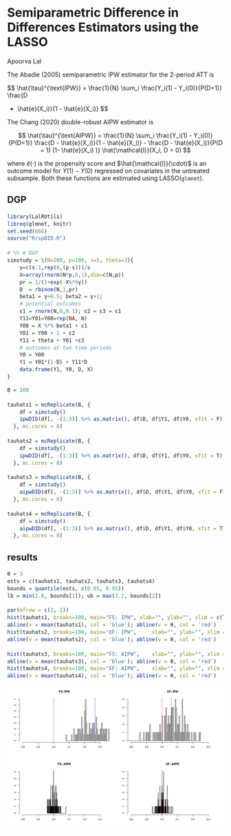 Semiparametric Difference in Differences Estimators using the LASSO
================
Apoorva Lal


The Abadie (2005) semiparametric IPW estimator for the 2-period ATT is

$$
\hat{\tau}^{\text{IPW}} = \frac{1}{N} \sum_i \frac{Y_i(1) - Y_i(0)}{P(D=1)} \frac{D
- \hat{e}(X_i)}{1 - \hat{e}(X_i)}
$$

The Chang (2020) double-robust AIPW estimator is 

$$
\hat{\tau}^{\text{AIPW}} = \frac{1}{N} \sum_i 
\frac{Y_i(1) - Y_i(0)}{P(D=1)} \frac{D - \hat{e}(X_i)}{1 - \hat{e}(X_i)} -
\frac{D - \hat{e}(X_i)}{P(D = 1) (1- \hat{e}(X_i) )} \hat{\mathcal{l}}(X_i, D = 0)
$$

where $\hat{e}(\cdot)$ is the propensity score and
$\hat{\mathcal{l}}(\cdot)$ is an outcome model for $Y(1) - Y(0)$
regressed on covariates in the untreated subsample. Both these functions are estimated using LASSO(`glmnet`).

## DGP

``` r
library(LalRUtils)
libreq(glmnet, knitr)
set.seed(666)
source("R/spDID.R")

# %% # DGP
simstudy = \(N=200, p=100, s=5, theta=3){
    γ=c(s:1,rep(0,(p-s)))/s
    X=array(rnorm(N*p,0,1),dim=c(N,p))
    pr = 1/(1+exp(-X%*%γ))
    D  = rbinom(N,1,pr)
    beta1 = γ+0.5; beta2 = γ+1;
    # potential outcomes
    ε1 = rnorm(N,0,0.1); ε2 = ε3 = ε1
    Y11=Y01=Y00=rep(NA, N)
    Y00 = X %*% beta1 + ε1
    Y01 = Y00 + 1 + ε2
    Y11 = theta + Y01 +ε3
    # outcomes at two time periods
    Y0 = Y00
    Y1 = Y01*(1-D) + Y11*D
    data.frame(Y1, Y0, D, X)
}
```


``` r
B = 100

tauhats1 = mcReplicate(B, {
    df = simstudy()
    ipwDID(df[, -(1:3)] %>% as.matrix(), df$D, df$Y1, df$Y0, xfit = F)
  }, mc.cores = 8)

tauhats2 = mcReplicate(B, {
    df = simstudy()
    ipwDID(df[, -(1:3)] %>% as.matrix(), df$D, df$Y1, df$Y0, xfit = T)
  }, mc.cores = 8)

tauhats3 = mcReplicate(B, {
    df = simstudy()
    aipwDID(df[, -(1:3)] %>% as.matrix(), df$D, df$Y1, df$Y0, xfit = F)
  }, mc.cores = 8)

tauhats4 = mcReplicate(B, {
    df = simstudy()
    aipwDID(df[, -(1:3)] %>% as.matrix(), df$D, df$Y1, df$Y0, xfit = T)
  }, mc.cores = 8)
```

## results

``` r
θ = 3
ests = c(tauhats1, tauhats2, tauhats3, tauhats4)
bounds = quantile(ests, c(0.05, 0.95))
lb = min(2.8, bounds[1]); ub = max(3.2, bounds[2])

par(mfrow = c(2, 2))
hist(tauhats1, breaks=100, main="FS: IPW", xlab="", ylab="", xlim = c(lb, ub))
abline(v = mean(tauhats1), col = 'blue'); abline(v = θ, col = 'red')
hist(tauhats2, breaks=100, main="XF: IPW",     xlab="", ylab="", xlim = c(lb, ub))
abline(v = mean(tauhats2), col = 'blue'); abline(v = θ, col = 'red')

hist(tauhats3, breaks=100, main="FS: AIPW",    xlab="", ylab="", xlim = c(lb, ub))
abline(v = mean(tauhats3), col = 'blue'); abline(v = θ, col = 'red')
hist(tauhats4, breaks=100, main="XF: AIPW",    xlab="", ylab="", xlim = c(lb, ub))
abline(v = mean(tauhats4), col = 'blue'); abline(v = θ, col = 'red')
```

![](ssfig.png)<!-- -->


